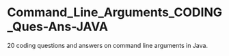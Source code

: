 # Command_Line_Arguments_CODING_Ques-Ans-JAVA
20 coding questions and answers on command line arguments in Java.
